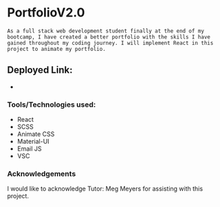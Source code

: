 # PortfolioV2.0

```As a full stack web development student finally at the end of my bootcamp, I have created a better portfolio with the skills I have gained throughout my coding journey. I will implement React in this project to animate my portfolio.```

## Deployed Link:

* []()

### Tools/Technologies used:

- React
- SCSS
- Animate CSS
- Material-UI
- Email JS
- VSC


### Acknowledgements

I would like to acknowledge Tutor: Meg Meyers for assisting with this project.